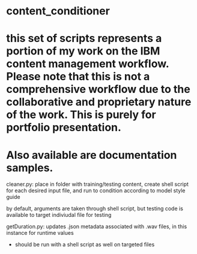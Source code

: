 # content_conditioner
# this set of scripts represents a portion of my work on the IBM content management workflow. Please note that this is not a comprehensive workflow due to the collaborative and proprietary nature of the work. This is purely for portfolio presentation.
# Also available are documentation samples.

cleaner.py: place in folder with training/testing content, create shell script for each desired input file, and run to condition according to model style guide

by default, arguments are taken through shell script, but testing code is available to target indiviudal file for testing

getDuration.py: updates .json metadata associated with .wav files, in this instance for runtime values
- should be run with a shell script as well on targeted files

